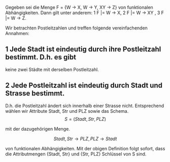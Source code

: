 Gegeben sei die Menge
F = {W → X, W → Y, XY → Z}
von funktionalen Abhängigkeiten. Dann gilt unter anderem:
1 F |= W → X,
2 F |= W → XY ,
3 F |= W → Z.

Wir betrachten Postleitzahlen und treffen folgende vereinfachenden Annahmen:
## 1 Jede Stadt ist eindeutig durch ihre Postleitzahl bestimmt. D.h. es gibt
keine zwei Städte mit derselben Postleitzahl.
## 2 Jede Postleitzahl ist eindeutig durch Stadt und Strasse bestimmt.
D.h. die Postleitzahl ändert sich innerhalb einer Strasse nicht.
Entsprechend wählen wir Attribute Stadt, Str und PLZ sowie das Schema.
$$ S = (Stadt, Str, PLZ)$$

mit der dazugehörigen Menge.

$${Stadt, Str} → {PLZ}, {PLZ} → {Stadt}$$
	
von funktionalen Abhängigkeiten. Mit der obigen Definition folgt sofort,
dass die Attributmengen {Stadt, Str} und {Str, PLZ} Schlüssel von S sind.

